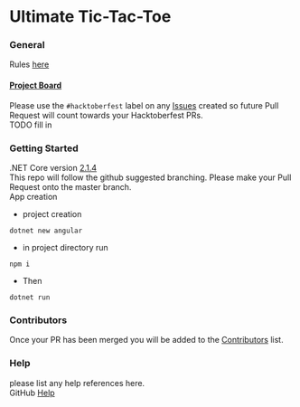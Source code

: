 # Ultimate Tic-Tac-Toe
### General
Rules [here](https://hacktoberfest.digitalocean.com/details)  

#### [Project Board](https://github.com/8bitreid/ultimate-tic-tac-toe/projects/1) 
Please use the `#hacktoberfest` label on any [Issues](https://github.com/8bitreid/ultimate-tic-tac-toe/issues) created so future Pull Request will count towards your Hacktoberfest PRs.  
TODO fill in 
### Getting Started
.NET Core version [2.1.4](https://www.microsoft.com/net/download)  
This repo will follow the github suggested branching.  Please make your Pull Request onto the master branch.  
App creation  
* project creation 
```
dotnet new angular
```
* in project directory run 
```
npm i
```
* Then
```
dotnet run
```
### Contributors
Once your PR has been merged you will be added to the [Contributors](#contributors) list.  

### Help
please list any help references here.  
GitHub [Help](https://help.github.com) 
